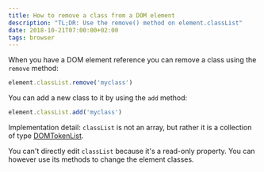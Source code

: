 ```yaml
---
title: How to remove a class from a DOM element
description: "TL;DR: Use the remove() method on element.classList"
date: 2018-10-21T07:00:00+02:00
tags: browser
---
```


When you have a DOM element reference you can remove a class using the `remove` method:

```js
element.classList.remove('myclass')
```

You can add a new class to it by using the `add` method:

```js
element.classList.add('myclass')
```

Implementation detail: `classList` is not an array, but rather it is a collection of type [DOMTokenList](https://developer.mozilla.org/en-US/docs/Web/API/DOMTokenList).

You can't directly edit `classList` because it's a read-only property. You can however use its methods to change the element classes.